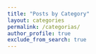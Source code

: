 ```yaml
---
title: "Posts by Category"
layout: categories
permalink: /categorias/
author_profile: true
exclude_from_search: true
---
```

